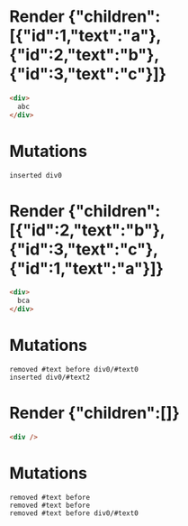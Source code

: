 # Render {"children":[{"id":1,"text":"a"},{"id":2,"text":"b"},{"id":3,"text":"c"}]}
```html
<div>
  abc
</div>
```

# Mutations
```
inserted div0
```


# Render {"children":[{"id":2,"text":"b"},{"id":3,"text":"c"},{"id":1,"text":"a"}]}
```html
<div>
  bca
</div>
```

# Mutations
```
removed #text before div0/#text0
inserted div0/#text2
```


# Render {"children":[]}
```html
<div />
```

# Mutations
```
removed #text before 
removed #text before 
removed #text before div0/#text0
```